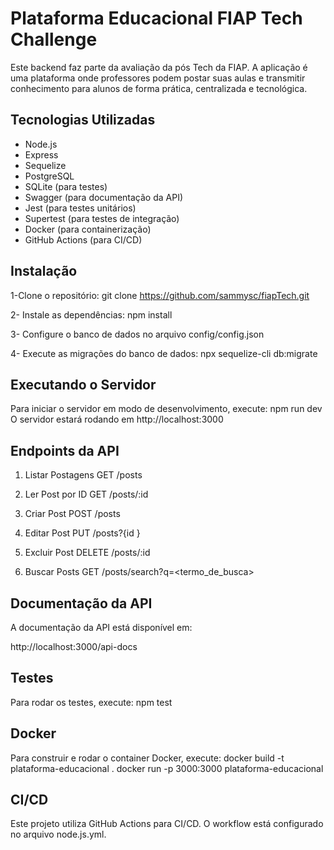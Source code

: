 
# Plataforma Educacional FIAP Tech Challenge 

Este  backend faz parte da avaliação da pós Tech da FIAP.
A aplicação é uma plataforma onde professores podem postar suas aulas e transmitir conhecimento para alunos de forma prática, centralizada e tecnológica.

## Tecnologias Utilizadas

- Node.js
- Express
- Sequelize
- PostgreSQL
- SQLite (para testes)
- Swagger (para documentação da API)
- Jest (para testes unitários)
- Supertest (para testes de integração)
- Docker (para containerização)
- GitHub Actions (para CI/CD)

## Instalação
1-Clone o repositório:
git  clone  https://github.com/sammysc/fiapTech.git

2- Instale as dependências:
npm install

3- Configure o banco de dados no arquivo config/config.json

4- Execute as migrações do banco de dados:
npx sequelize-cli db:migrate

## Executando o Servidor
Para  iniciar  o  servidor  em  modo  de  desenvolvimento,  execute:
npm  run  dev
O  servidor  estará  rodando  em  http://localhost:3000

## Endpoints da API
1. Listar Postagens
GET  /posts

2. Ler  Post  por  ID
GET  /posts/:id
3.  Criar  Post
POST  /posts
4. Editar  Post
PUT /posts?{id }
5. Excluir  Post
 DELETE  /posts/:id
6. Buscar  Posts
GET  /posts/search?q=<termo_de_busca>

## Documentação da API
A  documentação  da  API  está  disponível  em:

  

http://localhost:3000/api-docs

## Testes
Para  rodar  os  testes,  execute:
npm  test
## Docker
Para  construir  e  rodar  o  container  Docker,  execute:
 docker  build  -t  plataforma-educacional  .
docker  run  -p  3000:3000  plataforma-educacional
## CI/CD
Este  projeto  utiliza  GitHub  Actions  para  CI/CD.  O  workflow  está  configurado  no  arquivo  node.js.yml.
